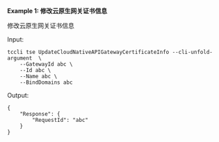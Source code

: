 **Example 1: 修改云原生网关证书信息**

修改云原生网关证书信息

Input: 

```
tccli tse UpdateCloudNativeAPIGatewayCertificateInfo --cli-unfold-argument  \
    --GatewayId abc \
    --Id abc \
    --Name abc \
    --BindDomains abc
```

Output: 
```
{
    "Response": {
        "RequestId": "abc"
    }
}
```

